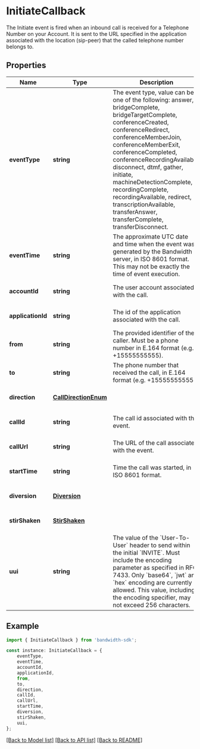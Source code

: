# InitiateCallback

The Initiate event is fired when an inbound call is received for a Telephone Number on your Account. It is sent to the URL specified in the application associated with the location (sip-peer) that the called telephone number belongs to.

## Properties

Name | Type | Description | Notes
------------ | ------------- | ------------- | -------------
**eventType** | **string** | The event type, value can be one of the following: answer, bridgeComplete, bridgeTargetComplete, conferenceCreated, conferenceRedirect, conferenceMemberJoin, conferenceMemberExit, conferenceCompleted, conferenceRecordingAvailable, disconnect, dtmf, gather, initiate, machineDetectionComplete, recordingComplete, recordingAvailable, redirect, transcriptionAvailable, transferAnswer, transferComplete, transferDisconnect. | [optional] [default to undefined]
**eventTime** | **string** | The approximate UTC date and time when the event was generated by the Bandwidth server, in ISO 8601 format. This may not be exactly the time of event execution. | [optional] [default to undefined]
**accountId** | **string** | The user account associated with the call. | [optional] [default to undefined]
**applicationId** | **string** | The id of the application associated with the call. | [optional] [default to undefined]
**from** | **string** | The provided identifier of the caller. Must be a phone number in E.164 format (e.g. +15555555555). | [optional] [default to undefined]
**to** | **string** | The phone number that received the call, in E.164 format (e.g. +15555555555). | [optional] [default to undefined]
**direction** | [**CallDirectionEnum**](CallDirectionEnum.md) |  | [optional] [default to undefined]
**callId** | **string** | The call id associated with the event. | [optional] [default to undefined]
**callUrl** | **string** | The URL of the call associated with the event. | [optional] [default to undefined]
**startTime** | **string** | Time the call was started, in ISO 8601 format. | [optional] [default to undefined]
**diversion** | [**Diversion**](Diversion.md) |  | [optional] [default to undefined]
**stirShaken** | [**StirShaken**](StirShaken.md) |  | [optional] [default to undefined]
**uui** | **string** | The value of the &#x60;User-To-User&#x60; header to send within the initial &#x60;INVITE&#x60;. Must include the encoding parameter as specified in RFC 7433. Only &#x60;base64&#x60;, &#x60;jwt&#x60; and &#x60;hex&#x60; encoding are currently allowed. This value, including the encoding specifier, may not exceed 256 characters. | [optional] [default to undefined]

## Example

```typescript
import { InitiateCallback } from 'bandwidth-sdk';

const instance: InitiateCallback = {
    eventType,
    eventTime,
    accountId,
    applicationId,
    from,
    to,
    direction,
    callId,
    callUrl,
    startTime,
    diversion,
    stirShaken,
    uui,
};
```

[[Back to Model list]](../README.md#documentation-for-models) [[Back to API list]](../README.md#documentation-for-api-endpoints) [[Back to README]](../README.md)
